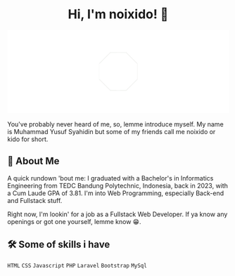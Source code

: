 <h1 align="center">Hi, I'm noixido! 👋</h1>

![ini adalah banner dari profilenya noixido!](https://github.com/noixido/noixido/blob/main/resource/images/banner.png)

You've probably never heard of me, so, lemme introduce myself. My name is Muhammad Yusuf Syahidin but some of my friends call me noixido or kido for short. 

## 🚀 About Me

A quick rundown 'bout me: I graduated with a Bachelor's in Informatics Engineering from TEDC Bandung Polytechnic, Indonesia, back in 2023, with a Cum Laude GPA of 3.81. I'm into Web Programming, especially Back-end and Fullstack stuff.

Right now, I'm lookin' for a job as a Fullstack Web Developer. If ya know any openings or got one yourself, lemme know 😁.

## 🛠 Some of skills i have

`HTML` `CSS` `Javascript` `PHP` `Laravel` `Bootstrap` `MySql`
